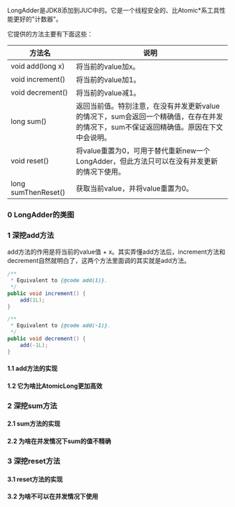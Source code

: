 LongAdder是JDK8添加到JUC中的。它是一个线程安全的、比Atomic*系工具性能更好的"计数器"。

它提供的方法主要有下面这些：

| 方法名  | 说明 |
| ------ | ------ |
| void add(long x) | 将当前的value加x。 |
| void increment() | 将当前的value加1。|
| void decrement() | 将当前的value减1。|
| long sum() | 返回当前值。特别注意，在没有并发更新value的情况下，sum会返回一个精确值，在存在并发的情况下，sum不保证返回精确值。原因在下文中会说明。|
| void reset() | 将value重置为0，可用于替代重新new一个LongAdder，但此方法只可以在没有并发更新的情况下使用。|
| long sumThenReset() | 获取当前value，并将value重置为0。|


### 0 LongAdder的类图



### 1 深挖add方法

add方法的作用是将当前的value值 + x。其实弄懂add方法后，increment方法和decrement自然就明白了，这两个方法里面调的其实就是add方法。

```java
/**
 * Equivalent to {@code add(1)}.
 */
public void increment() {
    add(1L);
}

/**
 * Equivalent to {@code add(-1)}.
 */
public void decrement() {
    add(-1L);
}
```

#### 1.1 add方法的实现


#### 1.2 它为啥比AtomicLong更加高效



### 2 深挖sum方法

#### 2.1 sum方法的实现

#### 2.2 为啥在并发情况下sum的值不精确


### 3 深挖reset方法

#### 3.1 reset方法的实现

#### 3.2 为啥不可以在并发情况下使用